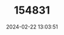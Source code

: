 ---
title: "154831"
category: "Chromis punctipinnis"
draft: false
date: 2024-02-22 13:03:51
languages:
  English: ["Blacksmith", "Blacksmith Chromis"]
  Spanish; Castilian: ["Castañeta Herrera"]
  Swedish: ["Svartsmed"]
---